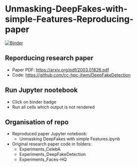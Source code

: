 # Unmasking-DeepFakes-with-simple-Features-Reproducing-paper

[![Binder](https://mybinder.org/badge_logo.svg)](https://mybinder.org/v2/gh/dimitarmileski/Unmasking-DeepFakes-with-simple-Features-Reproducing-paper/HEAD)

## Reporducing research paper
- Paper PDF: https://arxiv.org/pdf/2003.01826.pdf   
- Code: https://github.com/cc-hpc-itwm/DeepFakeDetection   

## Run Jupyter nootebook
- Click on binder badge
- Run all cells which output is not rendered

## Organisation of repo
- Reproduced paper Jupyter notebook:   
    - Unmasking DeepFakes with simple Features.ipynb
- Original research paper code in folders:
    - Experiments_CelebA
    - Experiments_DeepFakeDetection
    - Experiments_Faces-HQ

